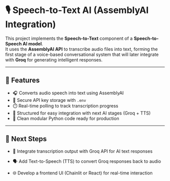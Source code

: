 # 🎙️ Speech-to-Text AI (AssemblyAI Integration)

This project implements the **Speech-to-Text** component of a **Speech-to-Speech AI model**.  
It uses the **AssemblyAI API** to transcribe audio files into text, forming the first stage of a voice-based conversational system that will later integrate with **Groq** for generating intelligent responses.

---

## 🧩 Features

- 🎧 Converts audio speech into text using AssemblyAI  
- 🔐 Secure API key storage with `.env`  
- ⏱️ Real-time polling to track transcription progress  
- 🧠 Structured for easy integration with next AI stages (Groq + TTS)  
- 🧾 Clean modular Python code ready for production  

---

## 🚀 Next Steps

- 🔁 Integrate transcription output with Groq API for AI text responses

- 🗣️ Add Text-to-Speech (TTS) to convert Groq responses back to audio

- 🌐 Develop a frontend UI (Chainlit or React) for real-time interaction
